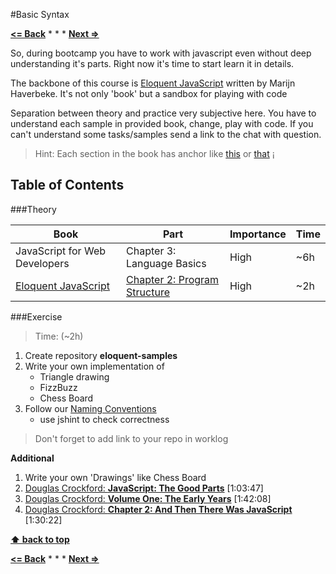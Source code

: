 #Basic Syntax

**[<= Back](../bootcamp/tools-for-development.md)**		*	*	*	**[Next =>](functions-and-data-structures.md)**

So, during bootcamp you have to work with javascript even without deep understanding
it's parts. Right now it's time to start learn it in details.

The backbone of this course is [Eloquent JavaScript](http://eloquentjavascript.net/) written by Marijn Haverbeke. It's not only 'book' but a sandbox for playing with code

Separation between theory and practice very subjective here. You have to understand
each sample in provided book, change, play with code. If you can't
understand some tasks/samples send a link to the chat with question.

>Hint: Each section in the book has anchor like [this](http://eloquentjavascript.net/03_functions.html#p_hkFlscMSbe) or [that](http://eloquentjavascript.net/03_functions.html#c_MhQVBHC9xI) 
                                              ¡

## Table of Contents

###Theory

|    Book                       |             Part                      |  Importance | Time |
| ------------------------------| --------------------------------------|-------------|------|
| JavaScript for Web Developers | Chapter 3: Language Basics | High |  ~6h |
| [Eloquent JavaScript](http://eloquentjavascript.net/) | [Chapter 2: Program Structure](http://eloquentjavascript.net/02_program_structure.html) | High | ~2h |


###Exercise

>Time: (~2h)


1. Create repository **eloquent-samples**
2. Write your own implementation of
	* Triangle drawing
	* FizzBuzz 
	* Chess Board 
3. Follow our [Naming Conventions](https://github.com/airbnb/javascript)
	* use jshint to check correctness

> Don't forget to add link to your repo in worklog

**Additional**

1. Write your own 'Drawings' like Chess Board
1. [Douglas Crockford: **JavaScript: The Good Parts**](https://www.youtube.com/watch?v=hQVTIJBZook) [1:03:47]
1. [Douglas Crockford: **Volume One: The Early Years**](https://www.youtube.com/watch?v=JxAXlJEmNMg) [1:42:08]
1. [Douglas Crockford: **Chapter 2: And Then There Was JavaScript**](https://www.youtube.com/watch?v=RO1Wnu-xKoY) [1:30:22]

**[⬆ back to top](#table-of-contents)**

**[<= Back](../bootcamp/tools-for-development.md)**		*	*	*	**[Next =>](functions-and-data-structures.md)**





